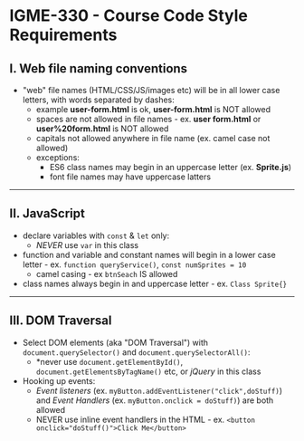 # IGME-330 - Course Code Style Requirements

## I. Web file naming conventions

- "web" file names (HTML/CSS/JS/images etc) will be in all lower case letters, with words separated by dashes:
  - example **user-form.html** is ok, **user-form.html** is NOT allowed
  - spaces are not allowed in file names - ex. **user form.html** or **user%20form.html** is NOT allowed
  - capitals not allowed anywhere in file name (ex. camel case not allowed)
  - exceptions:
    - ES6 class names may begin in an uppercase letter (ex. **Sprite.js**)
    - font file names may have uppercase latters
    
<hr>

## II. JavaScript

- declare variables with `const` & `let` only:
  - *NEVER* use `var` in this class
- function and variable and constant names will begin in a lower case letter - ex. `function queryService()`, `const numSprites = 10`
  - camel casing - ex `btnSeach` IS allowed
- class names always begin in and uppercase letter - ex. `Class Sprite{}`

<hr>

## III. DOM Traversal

- Select DOM elements (aka "DOM Traversal") with `document.querySelector()` and `document.querySelectorAll()`:
  - *never use `document.getElementById()`, `document.getElementsByTagName()` etc, or *jQuery* in this class
- Hooking up events:
  - *Event listeners* (ex. `myButton.addEventListener("click",doStuff)`) and *Event Handlers* (ex. `myButton.onclick = doStuff)`) are both allowed
  - NEVER use inline event handlers in the HTML - ex. `<button onclick="doStuff()">Click Me</button>`

